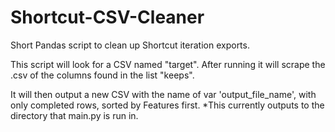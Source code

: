 # Shortcut-CSV-Cleaner
Short Pandas script to clean up Shortcut iteration exports.

This script will look for a CSV named "target". After running it will scrape the .csv of
the columns found in the list "keeps".

It will then output a new CSV with the name of var 'output_file_name', with only completed rows, sorted by Features first.
*This currently outputs to the directory that main.py is run in.